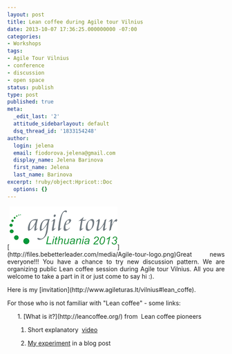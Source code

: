 ```yaml
---
layout: post
title: Lean coffee during Agile tour Vilnius
date: 2013-10-07 17:36:25.000000000 -07:00
categories:
- Workshops
tags:
- Agile Tour Vilnius
- conference
- discussion
- open space
status: publish
type: post
published: true
meta:
  _edit_last: '2'
  attitude_sidebarlayout: default
  dsq_thread_id: '1833154248'
author:
  login: jelena
  email: fiodorova.jelena@gmail.com
  display_name: Jelena Barinova
  first_name: Jelena
  last_name: Barinova
excerpt: !ruby/object:Hpricot::Doc
  options: {}
---
```

<p style="text-align: justify;">[<img class="size-full wp-image-375 alignleft" 
alt="Agile tour logo" src="assets/Agile-tour-logo.png" width="250" 
height="100" 
/>](http://files.bebetterleader.com/media/Agile-tour-logo.png)Great news 
everyone!!! You have a chance to try new discussion pattern. We are organizing 
public Lean coffee session during Agile tour Vilnius. All you are welcome to 
take a part in it or just come to say hi :).</p> 
<p style="text-align: justify;">Here is my 
[invitation](http://www.agileturas.lt/vilnius#lean_coffe).</p> 
<p style="text-align: justify;">For those who is not familiar with "Lean 
coffee" - some links:</p> 
<ul style="text-align: justify;" type="disc"> 
1. [What is it?](http://leancoffee.org/) from  Lean coffee pioneers 

1. Short explanatory  [video](http://www.youtube.com/watch?v=zhG-A-kRPAU) 

1. [My experiment](http://www.bebetterleader.com/lean-coffee-first-try/) in a 
blog post 